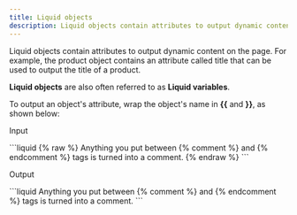 ```yaml
---
title: Liquid objects
description: Liquid objects contain attributes to output dynamic content on the page.
---
```


Liquid objects contain attributes to output dynamic content on the page.
For example, the product object contains an attribute called title that can be used to output the title of a product.

**Liquid objects** are also often referred to as **Liquid variables**.

To output an object's attribute, wrap the object's name in **{{** and **}}**, as shown below:


<p class="code-label">Input</p>
```liquid
{% raw %}
Anything you put between {% comment %} and {% endcomment %} tags
is turned into a comment.
{% endraw %}
```

<p class="code-label">Output</p>
```liquid
Anything you put between {% comment %} and {% endcomment %} tags
is turned into a comment.
```
 